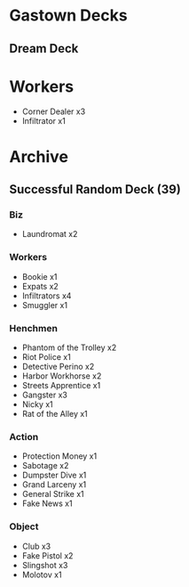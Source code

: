 # Gastown Decks

## Dream Deck

# Workers

- Corner Dealer x3
- Infiltrator x1

# Archive

## Successful Random Deck (39)

### Biz
- Laundromat x2

### Workers
- Bookie x1
- Expats x2
- Infiltrators x4
- Smuggler x1

### Henchmen
- Phantom of the Trolley x2
- Riot Police x1
- Detective Perino x2
- Harbor Workhorse x2
- Streets Apprentice x1
- Gangster x3
- Nicky x1
- Rat of the Alley x1

### Action
- Protection Money x1
- Sabotage x2
- Dumpster Dive x1
- Grand Larceny x1
- General Strike x1
- Fake News x1

### Object
- Club x3
- Fake Pistol x2
- Slingshot x3
- Molotov x1